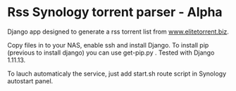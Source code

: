 # Rss Synology torrent parser - Alpha

Django app designed to generate a rss torrent list from www.elitetorrent.biz.

Copy files in to your NAS, enable ssh and install Django. To install pip (previous to install django) you can use get-pip.py . Tested with Django 1.11.13.

To lauch automaticaly the service, just add start.sh route script in Synology autostart panel.
